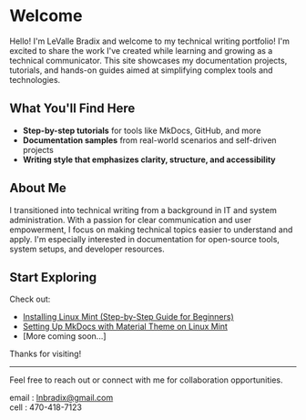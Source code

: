 # Welcome

Hello! I'm LeValle Bradix and welcome to my technical writing portfolio! I'm excited to share the work I've created while learning and growing as a technical communicator. This site showcases my documentation projects, tutorials, and hands-on guides aimed at simplifying complex tools and technologies.

## What You'll Find Here

- **Step-by-step tutorials** for tools like MkDocs, GitHub, and more
- **Documentation samples** from real-world scenarios and self-driven projects
- **Writing style that emphasizes clarity, structure, and accessibility**

## About Me

I transitioned into technical writing from a background in IT and system administration. With a passion for clear communication and user empowerment, I focus on making technical topics easier to understand and apply. I'm especially interested in documentation for open-source tools, system setups, and developer resources.

## Start Exploring

Check out:  
- [Installing Linux Mint (Step-by-Step Guide for Beginners)](install-mint.md)  
- [Setting Up MkDocs with Material Theme on Linux Mint](setup-mkdocs-on-mint.md)  
- [More coming soon...]

Thanks for visiting!

---

Feel free to reach out or connect with me for collaboration opportunities.

email : lnbradix@gmail.com  
cell : 470-418-7123
